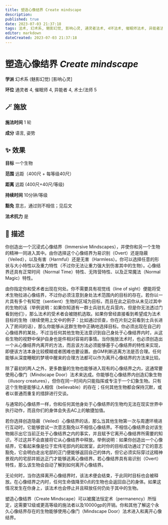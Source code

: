 ```yaml
---
title: 塑造心像结界 Create mindscape
description: 
published: true
date: 2023-07-03 21:37:18
tags: 法术, 幻术系, 魅影幻觉, 影响心灵, 通灵者法术, 4环法术, 催眠师法术, 异能者法术, 术士/法师法术, 5环法术
editor: markdown
dateCreated: 2023-07-03 21:37:18
---
```


# **塑造心像结界** *Create mindscape*

**学派** 幻术系 (魅影幻觉) \[影响心灵\] 

**环位** 通灵者 4, 催眠师 4, 异能者 4, 术士/法师 5

## 🪄 施放

**施法时间** 1 轮

**成分** 语言, 姿势

## ✨ 效果 

**目标** 一个生物 

**范围** 远距（400尺 + 每等级40尺）

**距离** 远距 (400尺+40尺/等级)  

**持续时间** 10分钟/等级 

**豁免** 意志，通过则不相信；见后文

**法术抗力** 是

## 📖 描述

你创造出一个沉浸式心像结界（Immersive Mindscapes），并使你和另一个生物的精神一同进入其中。由你选择这个心像结界为易识别（Overt）还是隐蔽（Veiled），以及有害（Harmful）还是无害（Harmless）。你可以选择任意的形状与大小特性以及重力特性（不过你无法让重力强大到伤害其中的生物）。心像结界还具有正常时间（Normal Time）特性、无阵营特性、以及正常魔法（Normal Magic）特性。

由你指定你和受术者出现在何处。你不需要具有视觉线（line of sight）便能将受术生物拉进心像结界，不过你必须注意到身处法术范围内的目标的存在。若你以一片具有多个有知觉（sentient）生物的区域为目标，而且在此之前你从未见过其中的生物的话（举例说明：如果你知道有一群士兵驻扎在兵营内，但是你无法透过门看到他们），那么法术的受术者会被随机选取。如果你曾经直接看到希望成为法术目标的生物（继续使用上文中的例子：比如通过侦查，你在片刻之前看到士兵长进入了房间的话），那么你能够从这群生物中正确地选择目标。你必须出现在自己的心像结界的某处，不过当任何其他生物无法意识到自己身处于心像结界内时，从这些生物的视野中保护自身也是件相对容易的事情。当你施放法术时，也必须创造出一个从心像结界内离开的方法，而且该方法必须能够基于心像结界的特性来实现，即便该方法本身比较模糊或者困难也要设置。由GM判断逃离方法是否合理。任何能够从深度睡眠的梦境中醒来的合理方法都可以作为离开心像结界的方法来比较。

除了最初的两人之外，更多数量的生物也能够进入现有的心像结界之内，这通常要使用心像门（Mindscape Door）法术来达成。你能够在心像结界内创造幻象生物（illusory creatures），但你在同一时间内只能指挥或专注于一个幻象生物。只有这个生物是能够让人相信（believable）的存在；任何其他生物都会保持沉默，或者以普通而重复的措辞进行交谈。

与通常的心像结界一样，你和任何其他身处于心像结界的生物均无法在现实世界中执行动作，而且你们的身体会失去AC上的敏捷加值。

若你选择创造隐蔽（Veiled）心像结界的话，那么当其他生物第一次与周遭环境进行互动时，它能够尝试一次意志豁免以不相信心像结界。不相信心像结界会对该生物揭示出它当前正处于心像结界之内的事实，并且赋予它离开心像结界所需要的知识，不过这并不会直接将它从心像结界中释放。举例说明：如果你创造出一个心像结界，它看起来像是位于宏伟宅邸内的起居室，此时你的目标成功通过了它的意志豁免，它会明白走出宅邸的正门便能够返回自己的体内，但它必须实际穿过这精神景观内的宅邸并抵达正门才能够逃离心像结界。若心像结界具有易识别（Overt）特性，那么该生物会自动了解到如何离开心像结界。

无论何时，当你选择离开心像结界时，该法术便会结束，于此同时目标也会被释放。在心像结界之内时，任何生命值降至0点的生物也会返回自己的身体。如果这情况发生在你身上，该法术也会停止并且释放任何仍处于其中的生物。

塑造心像结界（Create Mindscape）可以被魔法恒定术（permanency）所恒定，这需要12级或更高等级的施法者以及10000gp的开销。你和其他了解这个永久心像结界存在的生物能够使用心像门（Mindscape Door）法术进入和离开心像结界。
    